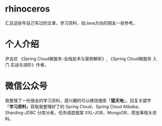 # rhinoceros
汇总这些年自己写过的文章，学习资料，给Java方向的朋友一些参考。

# 个人介绍
尹吉欢
《Spring Cloud微服务-全栈技术与案例解析》, 《Spring Cloud微服务 入门 实战与进阶》作者。

# 微信公众号

我整理了一份很全的学习资料，感兴趣的可以微信搜索「**猿天地**」，回复关键字 「**学习资料**」获取我整理好了的 Spring Cloud，Spring Cloud Alibaba，Sharding-JDBC 分库分表，任务调度框架 XXL-JOB，MongoDB，爬虫等相关资料。

